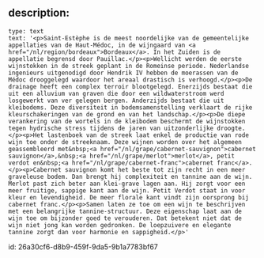 description:
  -
    type: text
    text: '<p>Saint-Estèphe is de meest noordelijke van de gemeentelijke appellaties van de Haut-Médoc, in de wijngaard van <a href="/nl/region/bordeaux">Bordeaux</a>. In het Zuiden is de appellatie begrensd door Pauillac.</p><p>Wellicht werden de eerste wijnstokken in de streek geplant in de Romeinse periode. Nederlandse ingenieurs uitgenodigd door Hendrik IV hebben de moerassen van de Médoc drooggelegd waardoor het areaal drastisch is verhoogd.</p><p>De drainage heeft een complex terroir blootgelegd. Enerzijds bestaat die uit een alluvium van graven die door een wildwaterstroom werd losgewerkt van ver gelegen bergen. Anderzijds bestaat die uit kleibodems. Deze diversiteit in bodemsamenstelling verklaart de rijke kleurschakeringen van de grond en van het landschap.</p><p>De diepe verankering van de wortels in de kleibodem beschermt de wijnstokken tegen hydrische stress tijdens de jaren van uitzonderlijke droogte.</p><p>Het lastenboek van de streek laat enkel de productie van rode wijn toe onder de streeknaam. Deze wijnen worden over het algemeen geassembleerd met&nbsp;<a href="/nl/grape/cabernet-sauvignon">cabernet sauvignon</a>,&nbsp;<a href="/nl/grape/merlot">merlot</a>, petit verdot en&nbsp;<a href="/nl/grape/cabernet-franc">cabernet franc</a>.</p><p>Cabernet sauvignon komt het beste tot zijn recht in een meer graveleuse bodem. Dan brengt hij complexiteit en tannine aan de wijn. Merlot past zich beter aan klei-grave lagen aan. Hij zorgt voor een meer fruitige, sappige kant aan de wijn. Petit Verdot staat in voor kleur en levendigheid. De meer florale kant vindt zijn oorsprong bij cabernet franc.</p><p>Samen laten ze toe om een wijn te beschrijven met een belangrijke tannine-structuur. Deze eigenschap laat aan de wijn toe om bijzonder goed te verouderen. Dat betekent niet dat de wijn niet jong kan worden gedronken. De loepzuivere en elegante tannine zorgt dan voor harmonie en sappigheid.</p>'
id: 26a30cf6-d8b9-459f-9da5-9b1a7783bf67
